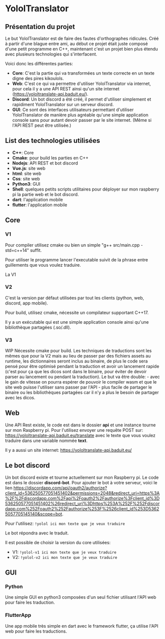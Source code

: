 # YololTranslator
## Présentation du projet
Le but YololTranslator est de faire des fautes d'orthographes ridicules. Créé à partir d'une blague entre ami, au début ce projet était juste composé d'une petit programme en C++, maintenant c'est un projet bien plus étendu avec plusieurs technologies qui s'interfacent.

Voici donc les différentes parties:
- __Core__: C'est la partie qui va transformées un texte correcte en un texte digne des pires kikoulols.
- __Web__: C'est ce qui va permettre d'utiliser YololTranslator via internet, pour cela il y a une API REST ainsi qu'un site internet (https://yololtranslate-api.baduit.eu/).
- __Discord__: Un bot discord a été créé, il permet d'utiliser simplement et rapidiment YololTranslator sur un serveur discord.
- __GUI__: Ce sont des interfaces utilisateurs permettant d'utiliser YololTranslator de manière plus agréable qu'une simple application console sans pour autant devoir passer par le site internet. (Même si l'API REST peut être utilisée.)

## List des technologies utilisées
- __C++__: Core
- __Cmake__: pour build les parties en C++
- __Nodejs__: API REST et bot discord
- __Vue.js__: site web
- __html__: site web
- __Css__: site web
- __Python3__: GUI
- __Shell__: quelques petits scripts utilitaires pour déployer sur mon raspberry pi la partie web et le bot discord.
- __dart__: l'application mobile
- __flutter__: l'application mobile

## Core
### V1
Pour compiler utilisez cmake ou bien un simple "g++ src/main.cpp -std=c++14" suffit.

Pour utiliser le programme lancer l'executable suivit de la phrase entre guillements que vous voulez traduire.

La V1 

### V2
C'est la version par défaut utilisées par tout les clients (python, web, discord, app mobile).

Pour build, utilisez cmake, nécessite un compilateur supportant C++17.

Il y a un exécutable qui est une simple application console ainsi qu'une bibliothèque partagées (.so/.dll).

### V3
WIP
Nécessite cmake pour build.
Les techniques de traductions sont les mêmes que pour la V2 mais au lieu de passer par des fichiers assets au runtime, les dictionnaires seront inclus au binaire, de plus le code sera pensé pour être optimisé pendant la traduction et avoir un lancement rapide (c'est pour ça que les dicos sont dans le binaire, pour éviter de devoir parser au lancement ou pendant la traduction). 
Le but va être double:
	- avec le gain de vitesse on pourra espérer de pouvoir le compiler wasm et que le site web puisse l'utiliser sans passer par l'API
	- plus facile de partager le binaire ou les bibliothèques partagées car il n'y a plus le besoin de partager avec les dicos.

## Web
Une API Rest existe, le code est dans le dossier __api__ et une instance tourne sur mon Raspberry pi. Pour l'utilisez envoyer une requête POST sur: https://yololtranslate-api.baduit.eu/translate avec le texte que vous voulez traduire dans une variable nommée __text__.

Il y a aussi un site internet: https://yololtranslate-api.baduit.eu/

## Le bot discord
Un bot discord existe et tourne actuellement sur mon Raspberry pi. Le code est dans le dossier __discord-bot__. Pour ajouter le bot à votre serveur, voici le lien https://discordapp.com/api/oauth2/authorize?client_id=536250577051451402&permissions=2048&redirect_uri=https%3A%2F%2Fdiscordapp.com%2Fapi%2Foauth2%2Fauthorize%3Fclient_id%3D536250577051451402%26redirect_uri%3Dhttps%253A%252F%252Fdiscordapp.com%252Foauth2%252Fauthorize%253F%2526client_id%253D53625057705145140&scope=bot.

Pour l'utilisez:
`!yolol ici mon texte que je veux traduire`

Le bot répondra avec le traduit.

Il est possible de choisir la version du core utilisées:
- V1: `!yolol-v1 ici mon texte que je veux traduire`
- V2: `!yolol-v2 ici mon texte que je veux traduire`

## GUI
### Python
Une simple GUI en python3 composées d'un seul fichier utilisant l'API web pour faire les traduction.

### FlutterApp
Une app mobile très simple en dart avec le framework flutter, ça utilise l'API web pour faire les traductions.
